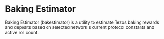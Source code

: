 # Baking Estimator

Baking Estimator (bakestimator) is a utility to estimate Tezos baking
rewards and deposits based on selected network's current protocol
constants and active roll count.
